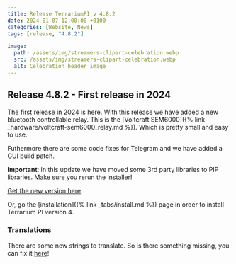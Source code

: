 ```yaml
---
title: Release TerrariumPI v 4.8.2
date: 2024-01-07 12:00:00 +0100
categories: [Website, News]
tags: [release, "4.8.2"]

image:
  path: /assets/img/streamers-clipart-celebration.webp
  src: /assets/img/streamers-clipart-celebration.webp
  alt: Celebration header image
---
```


## Release 4.8.2 - First release in 2024

The first release in 2024 is here. With this release we have added a new bluetooth controllable relay. This is the [Voltcraft SEM6000]({% link _hardware/voltcraft-sem6000_relay.md %}). Which is pretty small and easy to use.

Futhermore there are some code fixes for Telegram and we have added a GUI build patch.

**Important**: In this update we have moved some 3rd party libraries to PIP libraries. Make sure you rerun the installer!

[Get the new version here](https://github.com/theyosh/TerrariumPI/releases/tag/4.8.2).

Or, go the [installation]({% link _tabs/install.md %}) page in order to install Terrarium PI version 4.

### Translations

There are some new strings to translate. So is there something missing, you can fix it [here](https://weblate.theyosh.nl/engage/terrariumpi/)!
